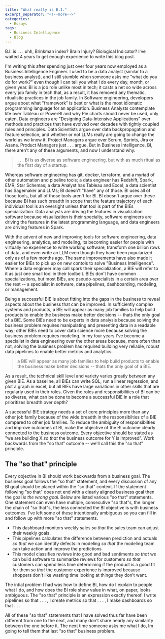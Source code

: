 ```yaml
---
title: "What really is B.I."
excerpt_separator: "<!--more-->"
categories:
  - Essays
tags:
  - Business Intelligence
  - Blog
---
```




B.I. is . . . uhh, Brinkman index? Brain Injury? Biological Indicator? I've waited 4 years to get enough experience to write this blog post.

<!--more-->

I'm writing this after spending just over four years now employed as a Business Intelligence Engineer. I used to be a data analyst (similar to a business analyst), and I still stumble when someone asks me "what do you do for work?" even though I can tell you what I do every day, month, or given year. BI is a job role unlike most in tech; it casts a net so wide across every job family in tech that, as a result, it has removed any thematic, ritualistic practices in the job family. In Software engineering, developers argue about what "framework" is best or what is the most idiomatic programming language for an application. Business Analysts contemplate life over Tableau or PowerBI and why Pie charts should never be used, only eaten. Data engineers are "Designing Data-Intensive Applications" over methods and practices that have evolved over decades with tightly coupled rules and principles. Data Scientists argue over data backpropagation and feature selection, and whether or not LLMs really are going to change the world as we know it. Project Managers argue over Scrum, Sprints, Jira or Asana. Product Managers just . . . argue. 
But in Business Intelligence, BI, there aren't any of these arguments, and now I understand why. 

>. . . BI is as diverse as software engineering, but with as much ritual as the first day of a startup.


Whereas software engineering has git, docker, terraform, and a myriad of other automation and pipeline tools; a data engineer has Redshift, Spark, EMR, Star Schemas; a data Analyst has Tableau and Excel; a data scientist has Sagemaker and LLMs; BI doesn't "have" any of those. BI uses all of those tools, but all of those tools aren't for BI. BI doesn't argue over these because BI has such breadth in scope that the feature trajectory of each individual tool is an oversight unless that tool is part of the BIEs specialization. Data analysts are driving the features in visualization software because visualization is their specialty, software engineers are driving the features in the latest programming language, and data engineers are driving features in Spark. 


With the advent of new and improving tools for software engineering, data engineering, analytics, and modeling, its becoming easier for people with virtually no experience to write working software, transform one billion rows of data, and even write an LLM even though they have been popularized only as of a few months ago. The same improvements have also made it easier for BIEs to pick up on new contols to solve "Business Intelligence". Where a data engineer may call spark their specialization, a BIE will refer to it as just one small tool in their toolbelt. BIEs don't have common specializations, but most BIEs, are pseudo-specialists in a certain area over the rest -- a specialist in software, data pipelines, dashboarding, modeling, or management. 


Being a successful BIE is about fitting into the gaps in the business to reveal aspects about the business that can be improved. In sufficiently complex systems and products, a BIE will appear as many job families to help build products to enable the business make better decisions -- thats the only goal of a BIE.  Some BIEs need to be experts in data analysis because solving the business problem requires manipulating and presenting data in a readable way; other BIEs need to cover data science more because solving the business problem requires modeling. In my four years I've become a specialist in data engineering over the other areas because, more often than not, solving the business problem has required building very reliable, robust data pipelines to enable better metrics and analytics. 

> a BIE will appear as many job families to help build products to enable the business make better decisions -- thats the only goal of a BIE.


As a result, the technical skill level and variety varies greatly between any given BIE. As a baseline, all BIEs can write SQL, run a linear regression, and plot a graph in excel, but all BIEs have large variations in other skills that are regularly used in their roles. Given the roles and responsibilities of BI can be so diverse, what can be done to become a successful BIE in a role that prioritizes breadth over depth? 


A successful BIE strategy needs a set of core principles more than any other job family because of the wide breadth in the responsibilties of a BIE compared to other job families. To reduce the ambiguity of responsibilties and improve outcomes of BI, make the objective of the BI outcome clearly connected to the business outcome. Every objective should be stated as "we are building X *so that* the business outcome for Y is improved". Work backwards from the "so that" outcome -- we'll call this the "so that" principle. 


## The "so that" principle 

Every objective in BI should work backwards from a business goal. The business goal follows the "so that" statement, and every discussion of any BI goal should be placed within the "so that" context. If the statement following "so that" does not end with a clearly aligned business goal then the goal *is the wrong goal*. Below are listed various "so that" statements. One statement can even have multiple, consecutive "so that"s, the longer the chain of "so that"s, the less connected the BI objective is with business outcomes. I've left some of these intentionally ambiguous so you can fill in and follow up with more "so that" statements. 


- This dashboard monitors weekly sales *so that* the sales team can adjust their weekly goals.
- This pipelines calculates the difference between prediction and actuals *so that* we can identify defects in modeling *so that* the modeling team can take action and improve the predictions
- This model classifies reviews into good and bad sentiments *so that* we can build software to summarize reviews for customers *so that* customers can spend less time determining if the product is a good fit for them *so that* the customer experience is improved because shoppers don't like wasting time looking at things they don't want. 


The intial problem I had was how to define BI, how do I explain to people what I do, and how does the BI role show value in what, on paper, looks ambiguous. The "so that" principle is an expression exactly thereof. I write pipelines so that . . . , I create metrics so that . . . , I make dashboards so that . . .

All of these "so that" statements that I have solved thus far have been different from one to the next, and many don't share nearly any similarity between the one before it. The next time someone asks me what I do, Im going to tell them that last "so that" business problem. 

